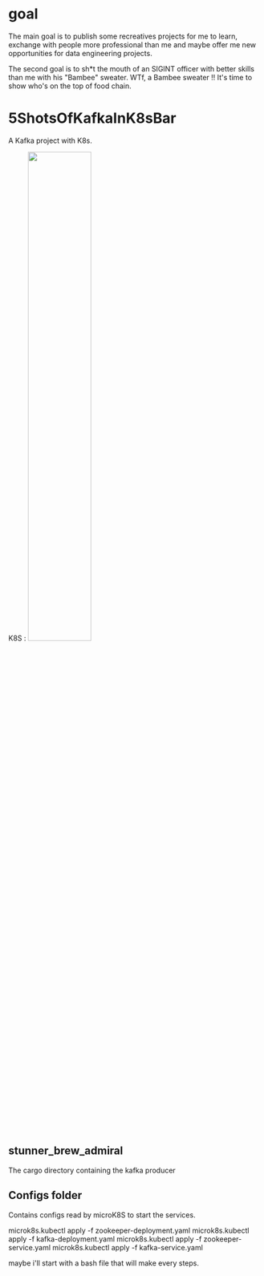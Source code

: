 # goal
The main goal is to publish some recreatives projects for me to learn, exchange with people more professional than me and maybe offer me new opportunities for data engineering projects.

The second goal is to sh*t the mouth of an SIGINT officer with better skills than me with his "Bambee" sweater. WTf, a Bambee sweater !! It's time to show who's on the top of food chain.


# 5ShotsOfKafkaInK8sBar
A Kafka project with K8s. 

K8S : 
<img src="https://github.com/nicolasJJJ/5ShotsOfKafkaInK8sBar/assets/104780543/aa50ace3-3372-49eb-91ad-4d53faaf0d1a" width="50%">


## stunner_brew_admiral

The cargo directory containing the kafka producer

## Configs folder
Contains configs read by microK8S to start the services.

microk8s.kubectl apply -f zookeeper-deployment.yaml
microk8s.kubectl apply -f kafka-deployment.yaml
microk8s.kubectl apply -f zookeeper-service.yaml
microk8s.kubectl apply -f kafka-service.yaml

maybe i'll start with a bash file that will make every steps.